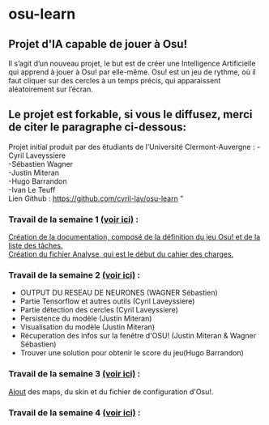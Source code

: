 # osu-learn  
## Projet d'IA capable de jouer à Osu!  

Il s’agit d’un nouveau projet, le but est de créer une Intelligence Artificielle qui apprend à jouer à Osu! par elle-même. Osu! est un jeu de rythme, où il faut cliquer sur des cercles à un temps précis, qui apparaissent aléatoirement sur l’écran.

## Le projet est forkable, si vous le diffusez, merci de citer le paragraphe ci-dessous:
Projet initial produit par des étudiants de l’Université Clermont-Auvergne :
  -Cyril Laveyssiere  
  -Sébastien Wagner  
  -Justin Miteran  
  -Hugo Barrandon  
  -Ivan Le Teuff  
Lien Github : https://github.com/cyril-lav/osu-learn ”



### Travail de la semaine 1 [(voir ici)](TravailParSemaine/semaine1/semaine1.md) :  
[Création de la documentation, composé de la définition du jeu Osu! et de la liste des tâches.](TravailParSemaine/semaine1/documentatation.odt)  
[Création du fichier Analyse, qui est le début du cahier des charges.](TravailParSemaine/semaine1/analyse.odt)


### Travail de la semaine 2 [(voir ici)](TravailParSemaine/semaine2/semaine2.md) :  
- OUTPUT DU RESEAU DE NEURONES (WAGNER Sébastien)  
- Partie Tensorflow et autres outils (Cyril Laveyssiere)  
- Partie détection des cercles (Cyril Laveyssiere)  
- Persistence du modèle (Justin Miteran)  
- Visualisation du modèle (Justin Miteran)  
- Récuperation des infos sur la fenêtre d'OSU! (Justin Miteran & Wagner Sébastien)
- Trouver une solution pour obtenir le score du jeu(Hugo Barrandon)  

### Travail de la semaine 3 [(voir ici)](TravailParSemaine/semaine3/semaine3.md) :  
[Ajout](Config_Osu/config_Osu.md) des maps, du skin et du fichier de configuration d'Osu!.

### Travail de la semaine 4 [(voir ici)](TravailParSemaine/semaine4/semaine4.md) :  
